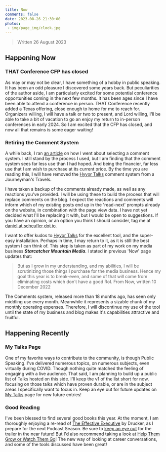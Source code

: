 ```yaml
---
title: Now
comments: false
date: 2023-08-26 21:30:00
photos: 
 - img/page_img/clock.jpg
---
```



> Written 26 August 2023

## Happening Now

### THAT Conference CFP has closed
As may or may not be clear, I have something of a hobby in public speaking. It has been an odd pleasure I discovered some years back. But peculiarities of the author aside, I am particularly excited for some potential conference opportunities coming in the next few months. It has been ages since I have been able to attend a conference in person. THAT Conference recently added a Texas offering, close enough to home for me to reach for. Organizers willing, I will have a talk or two to present, and Lord willing, I'll be able to take a bit of vacation to go an enjoy my return to in-person conferences in early 2024. So I am excited that the CFP has closed, and now all that remains is some eager waiting!

### Retiring the Comment System
A while back, I ran [an article](/2022/01/03/comments-now-online/) on how I went about selecting a comment system. I still stand by the process I used, but I am finding that the comment system sees far less use than I had hoped. And being the financier, far less use that I am wish to purchase at its current price. By the time you are reading this, I will have removed the [Hyvor Talks](https://talk.hyvor.com/) comment system from a Journeyman's Travels. 

I have taken a backup of the comments already made, as well as any reactions you've provided. I will be using these to build the process that will replace comments on the blog. I expect the reactions and comments will inform which of my existing posts end up in the 'read-next' prompts already on the website, in combination with the page view data. I have not yet decided what I'll be replacing it with, but I would be open to suggestions.  If you have an opinion, or an option you think I should consider, tag me at [daniel at scheufler dot io](mailto:daniel@scheufler.tech). 

I want to offer kudos to [Hyvor Talks](https://talk.hyvor.com/) for the excellent tool, and the super-easy installation. Perhaps in time, I may return to it, as it is still the best system I can think of. This step is taken as part of my work on my media business _**Starcatcher Mountain Media**_. I stated in previous 'Now' page updates that:

> But as I grow in my understanding, and my abilities, I will be scrutinizing those things I purchase for the media business. Hence my goal this year is to break-even, and some of that will come from eliminating costs which don't have a good RoI.
> From Now, written 10 December 2022

The Comments system, released more than 18 months ago, has seen only middling use every month.  Meanwhile it represents a sizable chunk of my monthly operating expenses. Therefore, I will discontinue my use of the tool until the state of my business and blog makes it's capabilities attractive and fruitful.


## Happening Recently

### My Talks Page
One of my favorite ways to contribute to the community, is though Public Speaking. I've delivered numerous topics, on numerous subjects, even virtually during COVID. Though nothing quite matched the feeling of engaging with a live audience. That said, I am planning to build up a public list of Talks hosted on this side. I'll keep the v1 of the list short for now, focusing on those talks which have proven durable, or are in the subject areas I specifically want to focus in. Keep an eye out for future updates on [My Talks](/talks) page for new future entries!

### Good Reading

I've been blessed to find several good books this year. At the moment, I am thoroughly enjoying a re-read of [The Effective Executive](https://www.amazon.com/Effective-Executive-Definitive-Harperbusiness-Essentials/dp/B015YMLYGM/) by Drucker, as I prepare for the next Podcast Season. Be sure to [keep an eye out](https://podcasters.spotify.com/pod/show/journeymans-travels) for the trailer in the near future! But I'd also recommend taking a look at [Help Them Grow or Watch Them Go](https://www.amazon.com/Help-Them-Grow-Watch-Conversations/dp/1523097507/)! The new way of looking at career conversations, and some of the tools discussed have been great!
